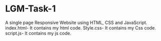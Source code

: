 # LGM-Task-1
A single page Responsive Website using HTML, CSS and JavaScript.
index.html- It contains my html code.
Style.css- It contains my Css code.
script.js- It contains my js code.

